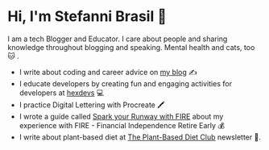 # Hi, I'm Stefanni Brasil :wave:

I am a tech Blogger and Educator. I care about people and sharing knowledge throughout blogging and speaking. Mental health and cats, too 🐱 .

- I write about coding and career advice on [my blog](https://www.stefannibrasil.me/) ✍️
- I educate developers by creating fun and engaging activities for developers at [hexdevs](https://www.hexdevs.com/) 💻
- I practice Digital Lettering with Procreate 🖍️
- I wrote a guide called [Spark your Runway with FIRE](https://gumroad.com/l/spark-your-runway-with-fire) about my experience with FIRE - Financial Independence Retire Early 💰
- I write about plant-based diet at [The Plant-Based Diet Club](https://theplantbasedclub.substack.com/) newsletter 🌱.


